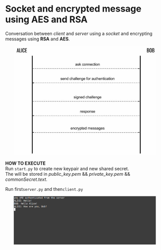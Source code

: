 # Socket and encrypted message using AES and RSA
Conversation between _client_ and _server_ using a _socket_ and encrypting messages using **RSA** and **AES**.

<div align="center">
  <img src="https://github.com/mariocuomo/Socket-and-encrypted-message-using-AES-and-RSA/blob/main/schema.jpg" width=450>
</div>

**HOW TO EXECUTE**<br>
Run `start.py` to create new keypair and new shared secret.<br>
The will be stored in _public_key.pem_ && _private_key.pem_ && _commonSecret.text_.

Run first`server.py` and then`client.py`

<div align="center">
  <img src="https://github.com/mariocuomo/Socket-and-encrypted-message-using-AES-and-RSA/blob/main/example.png" width=450>
</div>


